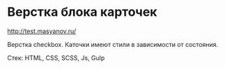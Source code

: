 # Верстка блока карточек

http://test.masyanov.ru/

Верстка checkbox. 
Каточки имеют стили в зависимости от состояния. 

Стек:
HTML, CSS, SCSS, Js, Gulp
